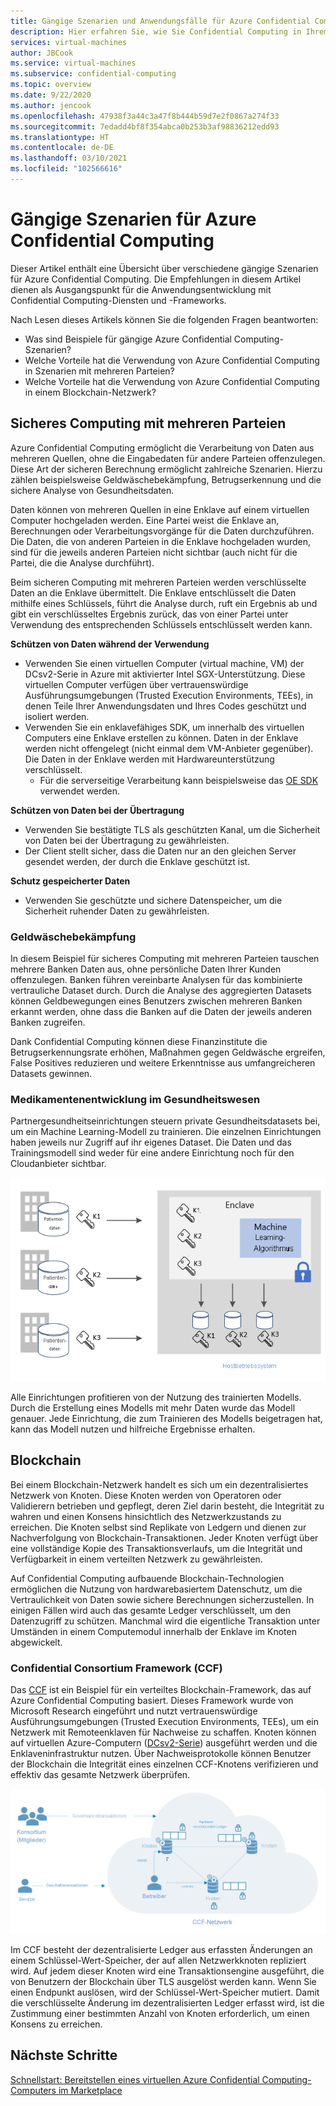 ```yaml
---
title: Gängige Szenarien und Anwendungsfälle für Azure Confidential Computing
description: Hier erfahren Sie, wie Sie Confidential Computing in Ihrem Szenario verwenden.
services: virtual-machines
author: JBCook
ms.service: virtual-machines
ms.subservice: confidential-computing
ms.topic: overview
ms.date: 9/22/2020
ms.author: jencook
ms.openlocfilehash: 47938f3a44c3a47f8b444b59d7e2f0867a274f33
ms.sourcegitcommit: 7edadd4bf8f354abca0b253b3af98836212edd93
ms.translationtype: HT
ms.contentlocale: de-DE
ms.lasthandoff: 03/10/2021
ms.locfileid: "102566616"
---
```

# <a name="common-scenarios-for-azure-confidential-computing"></a>Gängige Szenarien für Azure Confidential Computing

Dieser Artikel enthält eine Übersicht über verschiedene gängige Szenarien für Azure Confidential Computing. Die Empfehlungen in diesem Artikel dienen als Ausgangspunkt für die Anwendungsentwicklung mit Confidential Computing-Diensten und -Frameworks. 

Nach Lesen dieses Artikels können Sie die folgenden Fragen beantworten:

- Was sind Beispiele für gängige Azure Confidential Computing-Szenarien?
- Welche Vorteile hat die Verwendung von Azure Confidential Computing in Szenarien mit mehreren Parteien?
- Welche Vorteile hat die Verwendung von Azure Confidential Computing in einem Blockchain-Netzwerk?


## <a name="secure-multi-party-computation"></a>Sicheres Computing mit mehreren Parteien
Azure Confidential Computing ermöglicht die Verarbeitung von Daten aus mehreren Quellen, ohne die Eingabedaten für andere Parteien offenzulegen. Diese Art der sicheren Berechnung ermöglicht zahlreiche Szenarien. Hierzu zählen beispielsweise Geldwäschebekämpfung, Betrugserkennung und die sichere Analyse von Gesundheitsdaten.

Daten können von mehreren Quellen in eine Enklave auf einem virtuellen Computer hochgeladen werden. Eine Partei weist die Enklave an, Berechnungen oder Verarbeitungsvorgänge für die Daten durchzuführen. Die Daten, die von anderen Parteien in die Enklave hochgeladen wurden, sind für die jeweils anderen Parteien nicht sichtbar (auch nicht für die Partei, die die Analyse durchführt). 

Beim sicheren Computing mit mehreren Parteien werden verschlüsselte Daten an die Enklave übermittelt. Die Enklave entschlüsselt die Daten mithilfe eines Schlüssels, führt die Analyse durch, ruft ein Ergebnis ab und gibt ein verschlüsseltes Ergebnis zurück, das von einer Partei unter Verwendung des entsprechenden Schlüssels entschlüsselt werden kann. 

**Schützen von Daten während der Verwendung** 
- Verwenden Sie einen virtuellen Computer (virtual machine, VM) der DCsv2-Serie in Azure mit aktivierter Intel SGX-Unterstützung. Diese virtuellen Computer verfügen über vertrauenswürdige Ausführungsumgebungen (Trusted Execution Environments, TEEs), in denen Teile Ihrer Anwendungsdaten und Ihres Codes geschützt und isoliert werden.
- Verwenden Sie ein enklavefähiges SDK, um innerhalb des virtuellen Computers eine Enklave erstellen zu können. Daten in der Enklave werden nicht offengelegt (nicht einmal dem VM-Anbieter gegenüber). Die Daten in der Enklave werden mit Hardwareunterstützung verschlüsselt.
    - Für die serverseitige Verarbeitung kann beispielsweise das [OE SDK](https://github.com/openenclave/openenclave) verwendet werden. 

**Schützen von Daten bei der Übertragung** 
- Verwenden Sie bestätigte TLS als geschützten Kanal, um die Sicherheit von Daten bei der Übertragung zu gewährleisten.
- Der Client stellt sicher, dass die Daten nur an den gleichen Server gesendet werden, der durch die Enklave geschützt ist. 

**Schutz gespeicherter Daten**
- Verwenden Sie geschützte und sichere Datenspeicher, um die Sicherheit ruhender Daten zu gewährleisten. 

### <a name="anti-money-laundering"></a>Geldwäschebekämpfung
In diesem Beispiel für sicheres Computing mit mehreren Parteien tauschen mehrere Banken Daten aus, ohne persönliche Daten Ihrer Kunden offenzulegen. Banken führen vereinbarte Analysen für das kombinierte vertrauliche Dataset durch. Durch die Analyse des aggregierten Datasets können Geldbewegungen eines Benutzers zwischen mehreren Banken erkannt werden, ohne dass die Banken auf die Daten der jeweils anderen Banken zugreifen.

Dank Confidential Computing können diese Finanzinstitute die Betrugserkennungsrate erhöhen, Maßnahmen gegen Geldwäsche ergreifen, False Positives reduzieren und weitere Erkenntnisse aus umfangreicheren Datasets gewinnen. 

### <a name="drug-development-in-healthcare"></a>Medikamentenentwicklung im Gesundheitswesen
Partnergesundheitseinrichtungen steuern private Gesundheitsdatasets bei, um ein Machine Learning-Modell zu trainieren. Die einzelnen Einrichtungen haben jeweils nur Zugriff auf ihr eigenes Dataset. Die Daten und das Trainingsmodell sind weder für eine andere Einrichtung noch für den Cloudanbieter sichtbar. 

![Patientengesundheitsanalyse](./media/use-cases-scenarios/patient-data.png)

Alle Einrichtungen profitieren von der Nutzung des trainierten Modells. Durch die Erstellung eines Modells mit mehr Daten wurde das Modell genauer. Jede Einrichtung, die zum Trainieren des Modells beigetragen hat, kann das Modell nutzen und hilfreiche Ergebnisse erhalten. 

## <a name="blockchain"></a>Blockchain

Bei einem Blockchain-Netzwerk handelt es sich um ein dezentralisiertes Netzwerk von Knoten. Diese Knoten werden von Operatoren oder Validierern betrieben und gepflegt, deren Ziel darin besteht, die Integrität zu wahren und einen Konsens hinsichtlich des Netzwerkzustands zu erreichen. Die Knoten selbst sind Replikate von Ledgern und dienen zur Nachverfolgung von Blockchain-Transaktionen. Jeder Knoten verfügt über eine vollständige Kopie des Transaktionsverlaufs, um die Integrität und Verfügbarkeit in einem verteilten Netzwerk zu gewährleisten.

Auf Confidential Computing aufbauende Blockchain-Technologien ermöglichen die Nutzung von hardwarebasiertem Datenschutz, um die Vertraulichkeit von Daten sowie sichere Berechnungen sicherzustellen. In einigen Fällen wird auch das gesamte Ledger verschlüsselt, um den Datenzugriff zu schützen. Manchmal wird die eigentliche Transaktion unter Umständen in einem Computemodul innerhalb der Enklave im Knoten abgewickelt.

### <a name="confidential-consortium-framework-ccf"></a>Confidential Consortium Framework (CCF)
Das [CCF](https://www.microsoft.com/research/project/confidential-consortium-framework/) ist ein Beispiel für ein verteiltes Blockchain-Framework, das auf Azure Confidential Computing basiert. Dieses Framework wurde von Microsoft Research eingeführt und nutzt vertrauenswürdige Ausführungsumgebungen (Trusted Execution Environments, TEEs), um ein Netzwerk mit Remoteenklaven für Nachweise zu schaffen. Knoten können auf virtuellen Azure-Computern ([DCsv2-Serie](confidential-computing-enclaves.md)) ausgeführt werden und die Enklaveninfrastruktur nutzen. Über Nachweisprotokolle können Benutzer der Blockchain die Integrität eines einzelnen CCF-Knotens verifizieren und effektiv das gesamte Netzwerk überprüfen. 

![Ein Netzwerk von Knoten](./media/use-cases-scenarios/ccf.png)

Im CCF besteht der dezentralisierte Ledger aus erfassten Änderungen an einem Schlüssel-Wert-Speicher, der auf allen Netzwerkknoten repliziert wird. Auf jedem dieser Knoten wird eine Transaktionsengine ausgeführt, die von Benutzern der Blockchain über TLS ausgelöst werden kann. Wenn Sie einen Endpunkt auslösen, wird der Schlüssel-Wert-Speicher mutiert. Damit die verschlüsselte Änderung im dezentralisierten Ledger erfasst wird, ist die Zustimmung einer bestimmten Anzahl von Knoten erforderlich, um einen Konsens zu erreichen. 

## <a name="next-steps"></a>Nächste Schritte
[Schnellstart: Bereitstellen eines virtuellen Azure Confidential Computing-Computers im Marketplace](quick-create-marketplace.md)


